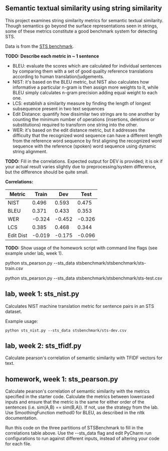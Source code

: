 Semantic textual similarity using string similarity
---------------------------------------------------

This project examines string similarity metrics for semantic textual similarity.
Though semantics go beyond the surface representations seen in strings, some of these
metrics constitute a good benchmark system for detecting STS.

Data is from the [STS benchmark](http://ixa2.si.ehu.es/stswiki/index.php/STSbenchmark).

**TODO: Describe each metric in ~ 1 sentence**

- BLEU: evaluate the scores which are calculated for individual sentences by comparing them with a set of good quality reference translations according to human translation/judgements.
- NIST: it's based on the BLEU metric, but NIST also calculates how informative a particular n-gram is then assign more weights to it, while BLEU simply calculates n-gram precision adding equal weight to each one. 
- LCS: establish a similarity measure by finding the length of longest subsequence present in two text sequences
- Edit Distance: quantify how dissimilar two strings are to one another by counting the minimum number of operations (insertions, deletions or substitutions) required to transform one string into the other.
- WER: it's based on the edit distance metric, but it addresses the difficulty that the recognized word sequence can have a different length from the reference word sequence by first aligning the recognized word sequence with the reference (spoken) word sequence using dynamic string alignment.

**TODO:** Fill in the correlations. Expected output for DEV is provided; it is ok if your actual result
varies slightly due to preprocessing/system difference, but the difference should be quite small.

**Correlations:**

Metric | Train | Dev | Test 
------ | ----- | --- | ----
NIST | 0.496 | 0.593 | 0.475
BLEU | 0.371 | 0.433 | 0.353
WER | -0.324 | -0.452| -0.326
LCS | 0.385 | 0.468| 0.344
Edit Dist | -0.019 | -0.175| -0.096

**TODO:**
Show usage of the homework script with command line flags (see example under lab, week 1).

python sts_pearson.py --sts_data stsbenchmark/stsbenchmark/sts-train.csv

python sts_pearson.py --sts_data stsbenchmark/stsbenchmark/sts-test.csv

## lab, week 1: sts_nist.py

Calculates NIST machine translation metric for sentence pairs in an STS dataset.

Example usage:

`python sts_nist.py --sts_data stsbenchmark/sts-dev.csv`

## lab, week 2: sts_tfidf.py

Calculate pearson's correlation of semantic similarity with TFIDF vectors for text.

## homework, week 1: sts_pearson.py

Calculate pearson's correlation of semantic similarity with the metrics specified in the starter code.
Calculate the metrics between lowercased inputs and ensure that the metric is the same for either order of the 
sentences (i.e. sim(A,B) == sim(B,A)). If not, use the strategy from the lab.
Use SmoothingFunction method0 for BLEU, as described in the nltk documentation.

Run this code on the three partitions of STSBenchmark to fill in the correlations table above.
Use the --sts_data flag and edit PyCharm run configurations to run against different inputs,
 instead of altering your code for each file.
